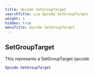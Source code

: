 ```yaml
---
title: Opcode SetGroupTarget
searchTitle: Lua Opcode SetGroupTarget
weight: 1
hidden: true
menuTitle: Opcode SetGroupTarget
---
```

## SetGroupTarget

This represents a SetGroupTarget opcode
```lua
Opcode.SetGroupTarget
```